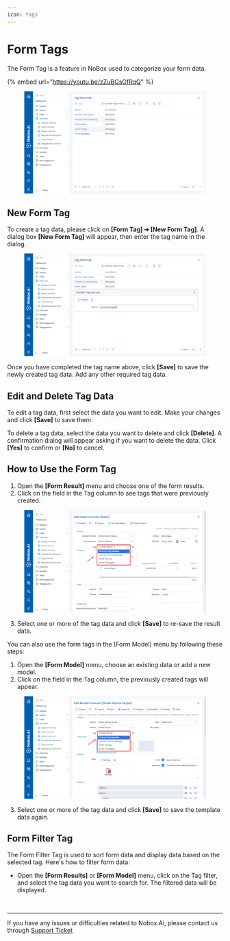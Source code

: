 ```yaml
---
icon: tags
---
```


# Form Tags

The Form Tag is a feature in NoBox used to categorize your form data.

{% embed url="https://youtu.be/zZuBGsGfRqQ" %}

<figure><img src="../../.gitbook/assets/Tag Formulir.png" alt=""><figcaption></figcaption></figure>

## **New Form Tag**

To create a tag data, please click on **\[Form Tag] ➔ \[New Form Tag]**. A dialog box **\[New Form Tag]** will appear, then enter the tag name in the dialog.

<figure><img src="../../.gitbook/assets/Tambah Tag Formulir.png" alt=""><figcaption></figcaption></figure>

Once you have completed the tag name above, click **\[Save]** to save the newly created tag data. Add any other required tag data.

## **Edit and Delete Tag Data**

To edit a tag data, first select the data you want to edit. Make your changes and click **\[Save]** to save them.

To delete a tag data, select the data you want to delete and click **\[Delete]**. A confirmation dialog will appear asking if you want to delete the data. Click **\[Yes]** to confirm or **\[No]** to cancel.

## **How to Use the Form Tag**

1. Open the **\[Form Result]** menu and choose one of the form results.
2. Click on the field in the Tag column to see tags that were previously created.

<figure><img src="../../.gitbook/assets/Penggunaan Tag Formurlir (Hasil Formulir).png" alt=""><figcaption></figcaption></figure>

3. Select one or more of the tag data and click **\[Save]** to re-save the result data.

You can also use the form tags in the \[Form Model] menu by following these steps:

1. Open the **\[Form Model]** menu, choose an existing data or add a new model.
2. Click on the field in the Tag column, the previously created tags will appear.

<figure><img src="../../.gitbook/assets/Penggunaan Tag Formurlir.png" alt=""><figcaption></figcaption></figure>

3. Select one or more of the tag data and click **\[Save]** to save the template data again.

## **Form Filter Tag**

The Form Filter Tag is used to sort form data and display data based on the selected tag. Here's how to filter form data:

* Open the **\[Form Results]** or **\[Form Model]** menu, click on the Tag filter, and select the tag data you want to search for. The filtered data will be displayed.

<figure><img src="https://crm.nobox.ai/media/public/Knowlegde%20Base%20Indo%20Version/Formulir/Tag%20Formulir/Filter%20Tag%20Formulir.png" alt=""><figcaption></figcaption></figure>

***

If you have any issues or difficulties related to Nobox.Ai, please contact us through [Support Ticket](https://crm.nobox.ai/clients/tickets)
